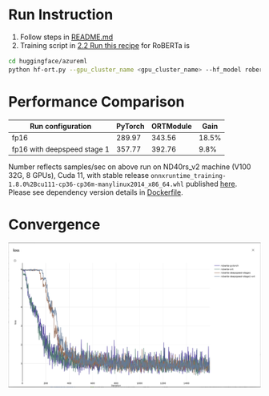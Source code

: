 # Run Instruction
1. Follow steps in [README.md](README.md)
2. Training script in [2.2 Run this recipe](README.md#2.2-Run-this-recipe) for RoBERTa is
```bash
cd huggingface/azureml
python hf-ort.py --gpu_cluster_name <gpu_cluster_name> --hf_model roberta-large --run_config ort
```

# Performance Comparison
| Run configuration           | PyTorch | ORTModule | Gain  |
| -----------------           | ------- | --------- | ----- |
| fp16                        | 289.97  | 343.56    | 18.5% |
| fp16 with deepspeed stage 1 | 357.77  | 392.76    |  9.8% |

Number reflects samples/sec on above run on ND40rs_v2 machine (V100 32G, 8 GPUs), Cuda 11, with stable release `onnxruntime_training-1.8.0%2Bcu111-cp36-cp36m-manylinux2014_x86_64.whl` published [here](https://onnxruntimepackages.z14.web.core.windows.net/onnxruntime_stable_cu111.html). Please see dependency version details in [Dockerfile](docker/Dockerfile).

# Convergence
![Loss](loss_curve/roberta.png)